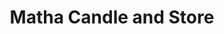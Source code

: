 ---
title: "Matha Candle and Store"
url: /thiruvananthapuram/matha-candle-and-store/
shop: Kerzen
---